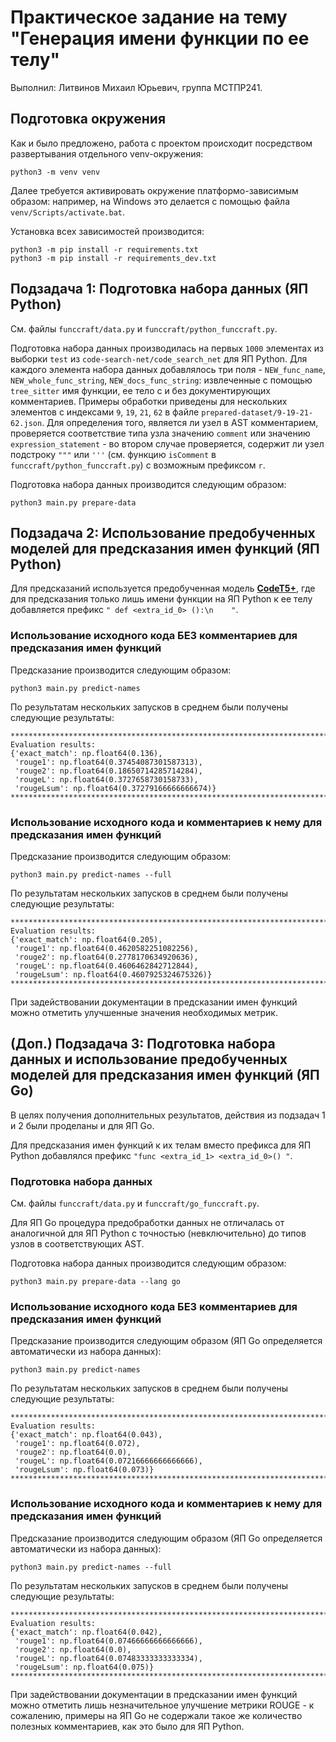 # Практическое задание на тему "Генерация имени функции по ее телу"

Выполнил: Литвинов Михаил Юрьевич, группа МСТПР241.

## Подготовка окружения

Как и было предложено, работа с проектом происходит посредством развертывания отдельного venv-окружения:

```shell
python3 -m venv venv
```

Далее требуется активировать окружение платформо-зависимым образом: например, на Windows это делается с помощью файла `venv/Scripts/activate.bat`.

Установка всех зависимостей производится:

```shell
python3 -m pip install -r requirements.txt
python3 -m pip install -r requirements_dev.txt
```

## Подзадача 1: Подготовка набора данных (ЯП Python)

См. файлы `funccraft/data.py` и `funccraft/python_funccraft.py`.

Подготовка набора данных производилась на первых `1000` элементах из выборки `test` из `code-search-net/code_search_net` для ЯП Python.
Для каждого элемента набора данных добавлялось три поля - `NEW_func_name`, `NEW_whole_func_string`, `NEW_docs_func_string`: извлеченные с помощью `tree_sitter` имя функции, ее тело с и без документирующих комментариев. Примеры обработки приведены для нескольких элементов с индексами `9`, `19`, `21`, `62` в файле `prepared-dataset/9-19-21-62.json`. Для определения того, является ли узел в AST комментарием, проверяется соответствие типа узла значению `comment` или значению `expression_statement` - во втором случае проверяется, содержит ли узел подстроку `"""` или `'''` (см. функцию `isComment` в `funccraft/python_funccraft.py`) с возможным префиксом `r`. 

Подготовка набора данных производится следующим образом:

```shell
python3 main.py prepare-data
```

## Подзадача 2: Использование предобученных моделей для предсказания имен функций (ЯП Python)

Для предсказаний используется предобученная модель [**CodeT5+**](https://huggingface.co/Salesforce/codet5p-220m), где для предсказания только лишь имени функции на ЯП Python к ее телу добавляется префикс `" def <extra_id_0> ():\n    "`.

### Использование исходного кода БЕЗ комментариев для предсказания имен функций

Предсказание производится следующим образом:

```shell
python3 main.py predict-names
```

По результатам нескольких запусков в среднем были получены следующие результаты:

```shell
********************************************************************************
Evaluation results:
{'exact_match': np.float64(0.136),
 'rouge1': np.float64(0.37454087301587313),
 'rouge2': np.float64(0.18650714285714284),
 'rougeL': np.float64(0.3727658730158733),
 'rougeLsum': np.float64(0.37279166666666674)}
********************************************************************************
```

### Использование исходного кода и комментариев к нему для предсказания имен функций

Предсказание производится следующим образом:

```shell
python3 main.py predict-names --full
```

По результатам нескольких запусков в среднем были получены следующие результаты:

```shell
********************************************************************************
Evaluation results:
{'exact_match': np.float64(0.205),        
 'rouge1': np.float64(0.4620582251082256),
 'rouge2': np.float64(0.2778170634920636),
 'rougeL': np.float64(0.4606462842712844),
 'rougeLsum': np.float64(0.4607925324675326)}
********************************************************************************
```

При задействовании документации в предсказании имен функций можно отметить улучшенные значения необходимых метрик.

## (Доп.) Подзадача 3: Подготовка набора данных и использование предобученных моделей для предсказания имен функций (ЯП Go)

В целях получения дополнительных результатов, действия из подзадач 1 и 2 были проделаны и для ЯП Go.

Для предсказания имен функций к их телам вместо префикса для ЯП Python добавлялся префикс `"func <extra_id_1> <extra_id_0>() "`.

### Подготовка набора данных

См. файлы `funccraft/data.py` и `funccraft/go_funccraft.py`.

Для ЯП Go процедура предобработки данных не отличалась от аналогичной для ЯП Python с точностью (невключительно) до типов узлов в соответствующих AST.

Подготовка набора данных производится следующим образом:

```shell
python3 main.py prepare-data --lang go
```

### Использование исходного кода БЕЗ комментариев для предсказания имен функций

Предсказание производится следующим образом (ЯП Go определяется автоматически из набора данных):

```shell
python3 main.py predict-names
```

По результатам нескольких запусков в среднем были получены следующие результаты:

```shell
********************************************************************************
Evaluation results:
{'exact_match': np.float64(0.043),
 'rouge1': np.float64(0.072),
 'rouge2': np.float64(0.0),
 'rougeL': np.float64(0.07216666666666666),
 'rougeLsum': np.float64(0.073)}
********************************************************************************
```

### Использование исходного кода и комментариев к нему для предсказания имен функций

Предсказание производится следующим образом (ЯП Go определяется автоматически из набора данных):

```shell
python3 main.py predict-names --full
```

По результатам нескольких запусков в среднем были получены следующие результаты:

```shell
********************************************************************************
Evaluation results:
{'exact_match': np.float64(0.042),
 'rouge1': np.float64(0.07466666666666666),
 'rouge2': np.float64(0.0),
 'rougeL': np.float64(0.07483333333333334),
 'rougeLsum': np.float64(0.075)}
********************************************************************************
```

При задействовании документации в предсказании имен функций можно отметить лишь незначительное улучшение метрики ROUGE - к сожалению, примеры на ЯП Go не содержали такое же количество полезных комментариев, как это было для ЯП Python.
